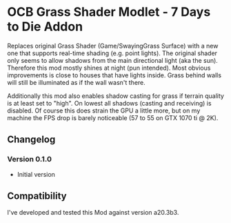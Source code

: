 # OCB Grass Shader Modlet - 7 Days to Die Addon

Replaces original Grass Shader (Game/SwayingGrass Surface) with
a new one that supports real-time shading (e.g. point lights).
The original shader only seems to allow shadows from the main
directional light (aka the sun). Therefore this mod mostly
shines at night (pun intended). Most obvious improvements is
close to houses that have lights inside. Grass behind walls
will still be illuminated as if the wall wasn't there.

Additionally this mod also enables shadow casting for grass
if terrain quality is at least set to "high". On lowest all
shadows (casting and receiving) is disabled. Of course this
does strain the GPU a little more, but on my machine the FPS
drop is barely noticeable (57 to 55 on GTX 1070 ti @ 2K).

## Changelog

### Version 0.1.0

- Initial version

## Compatibility

I've developed and tested this Mod against version a20.3b3.

[1]: https://github.com/OCB7D2D/A20BepInExPreloader